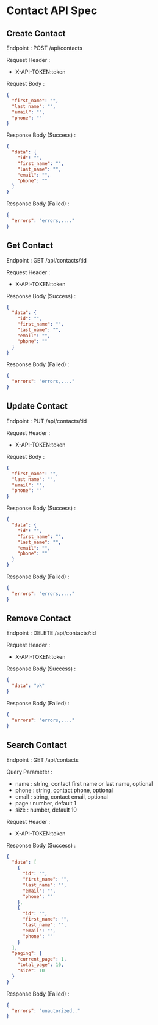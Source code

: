 # Contact API Spec

## Create Contact

Endpoint : POST /api/contacts

Request Header :

- X-API-TOKEN:token

Request Body :

```json
{
  "first_name": "",
  "last_name": "",
  "email": "",
  "phone": ""
}
```

Response Body (Success) :

```json
{
  "data": {
    "id": "",
    "first_name": "",
    "last_name": "",
    "email": "",
    "phone": ""
  }
}
```

Response Body (Failed) :

```json
{
  "errors": "errors,...."
}
```

## Get Contact

Endpoint : GET /api/contacts/:id

Request Header :

- X-API-TOKEN:token

Response Body (Success) :

```json
{
  "data": {
    "id": "",
    "first_name": "",
    "last_name": "",
    "email": "",
    "phone": ""
  }
}
```

Response Body (Failed) :

```json
{
  "errors": "errors,...."
}
```

## Update Contact

Endpoint : PUT /api/contacts/:id

Request Header :

- X-API-TOKEN:token

Request Body :

```json
{
  "first_name": "",
  "last_name": "",
  "email": "",
  "phone": ""
}
```

Response Body (Success) :

```json
{
  "data": {
    "id": "",
    "first_name": "",
    "last_name": "",
    "email": "",
    "phone": ""
  }
}
```

Response Body (Failed) :

```json
{
  "errors": "errors,...."
}
```

## Remove Contact

Endpoint : DELETE /api/contacts/:id

Request Header :

- X-API-TOKEN:token

Response Body (Success) :

```json
{
  "data": "ok"
}
```

Response Body (Failed) :

```json
{
  "errors": "errors,...."
}
```

## Search Contact

Endpoint : GET /api/contacts

Query Parameter :

- name : string, contact first name or last name, optional
- phone : string, contact phone, optional
- email : string, contact email, optional
- page : number, default 1
- size : number, default 10

Request Header :

- X-API-TOKEN:token

Response Body (Success) :

```json
{
  "data": [
    {
      "id": "",
      "first_name": "",
      "last_name": "",
      "email": "",
      "phone": ""
    },
    {
      "id": "",
      "first_name": "",
      "last_name": "",
      "email": "",
      "phone": ""
    }
  ],
  "paging": {
    "current_page": 1,
    "total_page": 10,
    "size": 10
  }
}
```

Response Body (Failed) :

```json
{
  "errors": "unautorized.."
}
```

